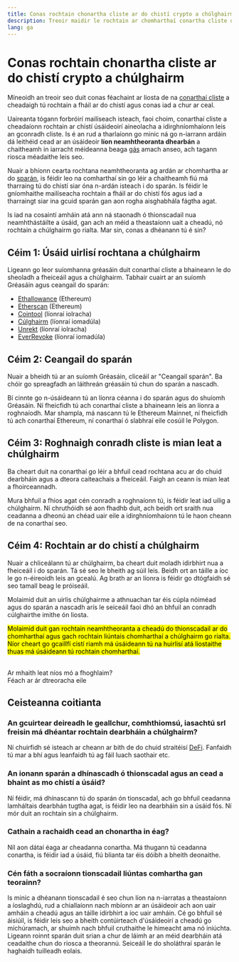 ```yaml
---
title: Conas rochtain chonartha cliste ar do chistí crypto a chúlghairm
description: Treoir maidir le rochtain ar chomharthaí conartha cliste dúshaothraithe a chúlghairm
lang: ga
---
```


# Conas rochtain chonartha cliste ar do chistí crypto a chúlghairm

Míneoidh an treoir seo duit conas féachaint ar liosta de na [conarthaí cliste](/glossary/#smart-contract) a cheadaigh tú rochtain a fháil ar do chistí agus conas iad a chur ar ceal.

Uaireanta tógann forbróirí mailíseach isteach, faoi choim, conarthaí cliste a cheadaíonn rochtain ar chistí úsáideoirí aineolacha a idirghníomhaíonn leis an gconradh cliste. Is é an rud a tharlaíonn go minic ná go n-iarrann ardáin dá leithéid cead ar an úsáideoir **líon neamhtheoranta dhearbán** a chaitheamh in iarracht méideanna beaga [gás](/glossary/#gas) amach anseo, ach tagann riosca méadaithe leis seo.

Nuair a bhíonn cearta rochtana neamhtheoranta ag ardán ar chomhartha ar do [sparán](/glossary/#wallet), is féidir leo na comharthaí sin go léir a chaitheamh fiú má tharraing tú do chistí siar óna n-ardán isteach i do sparán. Is féidir le gníomhaithe mailíseacha rochtain a fháil ar do chistí fós agus iad a tharraingt siar ina gcuid sparán gan aon rogha aisghabhála fágtha agat.

Is iad na cosaintí amháin atá ann ná staonadh ó thionscadail nua neamhthástáilte a úsáid, gan ach an méid a theastaíonn uait a cheadú, nó rochtain a chúlghairm go rialta. Mar sin, conas a dhéanann tú é sin?

## Céim 1: Úsáid uirlisí rochtana a chúlghairm

Ligeann go leor suíomhanna gréasáin duit conarthaí cliste a bhaineann le do sheoladh a fheiceáil agus a chúlghairm. Tabhair cuairt ar an suíomh Gréasáin agus ceangail do sparán:

- [Ethallowance](https://ethallowance.com/) (Ethereum)
- [Etherscan](https://etherscan.io/tokenapprovalchecker) (Ethereum)
- [Cointool](https://cointool.app/approve/eth) (líonraí iolracha)
- [Cúlghairm](https://revoke.cash/) (líonraí iomadúla)
- [Unrekt](https://app.unrekt.net/) (líonraí iolracha)
- [EverRevoke](https://everrise.com/everrevoke/) (líonraí iomadúla)

## Céim 2: Ceangail do sparán

Nuair a bheidh tú ar an suíomh Gréasáin, cliceáil ar "Ceangail sparán". Ba chóir go spreagfadh an láithreán gréasáin tú chun do sparán a nascadh.

Bí cinnte go n-úsáideann tú an líonra céanna i do sparán agus do shuíomh Gréasáin. Ní fheicfidh tú ach conarthaí cliste a bhaineann leis an líonra a roghnaíodh. Mar shampla, má nascann tú le Ethereum Mainnet, ní fheicfidh tú ach conarthaí Ethereum, ní conarthaí ó slabhraí eile cosúil le Polygon.

## Céim 3: Roghnaigh conradh cliste is mian leat a chúlghairm

Ba cheart duit na conarthaí go léir a bhfuil cead rochtana acu ar do chuid dearbháin agus a dteora caiteachais a fheiceáil. Faigh an ceann is mian leat a fhoirceannadh.

Mura bhfuil a fhios agat cén conradh a roghnaíonn tú, is féidir leat iad uilig a chúlghairm. Ní chruthóidh sé aon fhadhb duit, ach beidh ort sraith nua ceadanna a dheonú an chéad uair eile a idirghníomhaíonn tú le haon cheann de na conarthaí seo.

## Céim 4: Rochtain ar do chistí a chúlghairm

Nuair a chliceálann tú ar chúlghairm, ba cheart duit moladh idirbhirt nua a fheiceáil i do sparán. Tá sé seo le bheith ag súil leis. Beidh ort an táille a íoc le go n-éireoidh leis an gcealú. Ag brath ar an líonra is féidir go dtógfaidh sé seo tamall beag le próiseáil.

Molaimid duit an uirlis chúlghairme a athnuachan tar éis cúpla nóiméad agus do sparán a nascadh arís le seiceáil faoi dhó an bhfuil an conradh cúlghairthe imithe ón liosta.

<mark>Molaimid duit gan rochtain neamhtheoranta a cheadú do thionscadail ar do chomharthaí agus gach rochtain liúntais chomharthaí a chúlghairm go rialta. Níor cheart go gcaillfí cistí riamh má úsáideann tú na huirlisí atá liostaithe thuas má úsáideann tú rochtain chomharthaí.</mark>

 <br />

<Alert variant="update">
<Emoji text=":eyes:" className="text-4xl"/>
<AlertContent className="justify-between flex-row items-center">
  <div>Ar mhaith leat níos mó a fhoghlaim?</div>
  <ButtonLink href="/guides/">
    Féach ar ár dtreoracha eile
  </ButtonLink>
</AlertContent>
</Alert>

## Ceisteanna coitianta

### An gcuirtear deireadh le geallchur, comhthiomsú, iasachtú srl freisin má dhéantar rochtain dearbháin a chúlghairm?

Ní chuirfidh sé isteach ar cheann ar bith de do chuid straitéisí [DeFi](/glossary/#defi). Fanfaidh tú mar a bhí agus leanfaidh tú ag fáil luach saothair etc.

### An ionann sparán a dhínascadh ó thionscadal agus an cead a bhaint as mo chistí a úsáid?

Ní féidir, má dhínascann tú do sparán ón tionscadal, ach go bhfuil ceadanna lamháltais dearbhán tugtha agat, is féidir leo na dearbháin sin a úsáid fós. Ní mór duit an rochtain sin a chúlghairm.

### Cathain a rachaidh cead an chonartha in éag?

Níl aon dátaí éaga ar cheadanna conartha. Má thugann tú ceadanna conartha, is féidir iad a úsáid, fiú blianta tar éis dóibh a bheith deonaithe.

### Cén fáth a socraíonn tionscadail liúntas comhartha gan teorainn?

Is minic a dhéanann tionscadail é seo chun líon na n-iarratas a theastaíonn a íoslaghdú, rud a chiallaíonn nach mbíonn ar an úsáideoir ach aon uair amháin a cheadú agus an táille idirbhirt a íoc uair amháin. Cé go bhfuil sé áisiúil, is féidir leis seo a bheith contúirteach d'úsáideoirí a cheadú go míchúramach, ar shuímh nach bhfuil cruthaithe le himeacht ama nó iniúchta. Ligeann roinnt sparán duit srian a chur de láimh ar an méid dearbháin atá ceadaithe chun do riosca a theorannú. Seiceáil le do sholáthraí sparán le haghaidh tuilleadh eolais.
